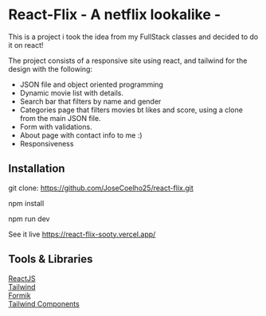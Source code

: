 # React-Flix - A netflix lookalike - 

This is a project i took the idea from my FullStack classes and decided to do it on react!

The project consists of a responsive site using react, and tailwind for the design with the following:

- JSON file and object oriented programming
- Dynamic movie list with details.
- Search bar that filters by name and gender
- Categories page that filters movies bt likes and score, using a clone from the main JSON file.
- Form with validations.
- About page with contact info to me :)
- Responsiveness

## Installation

git clone: https://github.com/JoseCoelho25/react-flix.git

npm install

npm run dev

See it live https://react-flix-sooty.vercel.app/

## Tools & Libraries

[ReactJS](https://reactjs.org/)  
[Tailwind](https://tailwindcss.com/)  
[Formik](https://formik.org/)<br>
[Tailwind Components](https://tailwindui.com/components)

